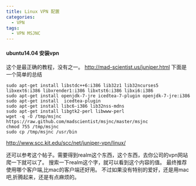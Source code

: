 ```yaml
---
title: Linux VPN 配置
categories:
  - VPN
tags:
  - VPN MSJNC
---
```


#### ubuntu14.04 安装vpn

这个是最正确的教程，没有之一。
http://mad-scientist.us/juniper.html
下面是一个简单的总结

```
sudo apt-get install libstdc++6:i386 lib32z1 lib32ncurses5 libxext6:i386 libxrender1:i386 libxtst6:i386 libxi6:i386
sudo apt-get install openjdk-7-jre icedtea-7-plugin openjdk-7-jre:i386
sudo apt-get install  icedtea-plugin
sudo apt-get install libc6-i386 lib32nss-mdns
sudo apt-get install libgtk2-perl libwww-perl
wget -q -O /tmp/msjnc https://raw.github.com/madscientist/msjnc/master/msjnc
chmod 755 /tmp/msjnc
sudo cp /tmp/msjnc /usr/bin
```
http://www.scc.kit.edu/scc/net/juniper-vpn/linux/

还可以参考这个帖子。需要得到realm这个东西，这个东西，去你公司的vpn网站爬一下就可以了。
搜索一下realm这个字，就可以看到这个内容的值。
最终推荐使用哪个客户端,比mac的客户端还好用。
不过如果没有特别的爱好，还是用mac吧,折腾起来，还是有点麻烦的。
